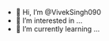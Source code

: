 - 👋 Hi, I’m @VivekSingh090
- 👀 I’m interested in ...
- 🌱 I’m currently learning ...

<!---
VivekSingh090/VivekSingh090 is a ✨ special ✨ repository because its `README.md` (this file) appears on your GitHub profile.
You can click the Preview link to take a look at your changes.
--->

